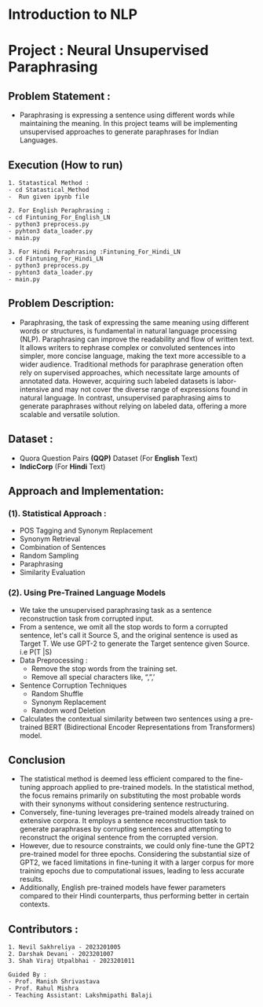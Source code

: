 # Introduction to NLP 
# Project : Neural Unsupervised Paraphrasing

## Problem Statement :
- Paraphrasing is expressing a sentence using different words while maintaining the meaning. In this project teams will be implementing unsupervised approaches to generate paraphrases for Indian Languages.

## Execution (How to run)
```
1. Statastical Method :
- cd Statastical_Method
-  Run given ipynb file

2. For English Peraphrasing :
- cd Fintuning_For_English_LN
- python3 preprocess.py
- pyhton3 data_loader.py
- main.py

3. For Hindi Peraphrasing :Fintuning_For_Hindi_LN
- cd Fintuning_For_Hindi_LN
- python3 preprocess.py
- pyhton3 data_loader.py
- main.py
```

## Problem Description:
- Paraphrasing, the task of expressing the same meaning using different words or structures, is fundamental in natural language processing (NLP). Paraphrasing can improve the readability and flow of written text. It allows writers to rephrase complex or convoluted sentences into simpler, more concise language, making the text more accessible to a wider audience. Traditional methods for paraphrase generation often rely on supervised approaches, which necessitate large amounts of annotated data. However, acquiring such labeled datasets is labor-intensive and may not cover the diverse range of expressions found in natural language. In contrast, unsupervised paraphrasing aims to generate paraphrases without relying on labeled data, offering a more scalable and versatile solution.

## Dataset : 
- Quora Question Pairs **(QQP)** Dataset (For **English** Text)
- **IndicCorp** (For **Hindi** Text)

## Approach and Implementation:
### (1). Statistical Approach : 
- POS Tagging and Synonym Replacement
- Synonym Retrieval
- Combination of Sentences
- Random Sampling
- Paraphrasing
- Similarity Evaluation

### (2). Using Pre-Trained Language Models
- We take the unsupervised paraphrasing task as a sentence reconstruction task from corrupted input.
- From a sentence, we omit all the stop words to form a corrupted sentence, let's call it Source S, and the original sentence is used as Target T. We use GPT-2 to generate the Target sentence given Source. i.e P(T |S)
- Data Preprocessing :
    - Remove the stop words from the training set.
    - Remove all special characters like, “,”,’
- Sentence Corruption Techniques
    - Random Shuffle
    - Synonym Replacement 
    - Random word Deletion
- Calculates the contextual similarity between two sentences using a pre-trained BERT (Bidirectional Encoder Representations from Transformers) model.

## Conclusion
- The statistical method is deemed less efficient compared to the fine-tuning approach applied to pre-trained models. In the statistical method, the focus remains primarily on substituting the most probable words with their synonyms without considering sentence restructuring.
- Conversely, fine-tuning leverages pre-trained models already trained on extensive corpora. It employs a sentence reconstruction task to generate paraphrases by corrupting sentences and attempting to reconstruct the original sentence from the corrupted version.
- However, due to resource constraints, we could only fine-tune the GPT2 pre-trained model for three epochs. Considering the substantial size of GPT2, we faced limitations in fine-tuning it with a larger corpus for more training epochs due to computational issues, leading to less accurate results.
- Additionally, English pre-trained models have fewer parameters compared to their Hindi counterparts, thus performing better in certain contexts.


## Contributors : 
```
1. Nevil Sakhreliya - 2023201005
2. Darshak Devani - 2023201007 
3. Shah Viraj Utpalbhai - 2023201011

Guided By : 
- Prof. Manish Shrivastava 
- Prof. Rahul Mishra
- Teaching Assistant: Lakshmipathi Balaji 
```